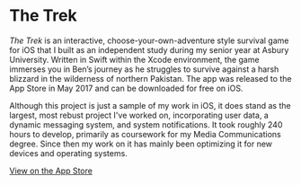 # The Trek
<em>The Trek</em> is an interactive, choose-your-own-adventure style survival game for iOS that I built as an independent study during my senior year at Asbury University. Written in Swift within the Xcode environment, the game immerses you in Ben’s journey as he struggles to survive against a harsh blizzard in the wilderness of northern Pakistan. The app was released to the App Store in May 2017 and can be downloaded for free on iOS.

Although this project is just a sample of my work in iOS, it does stand as the largest, most rebust project I've worked on, incorporating user data, a dynamic messaging system, and system notifications. It took roughly 240 hours to develop, primarily as coursework for my Media Communications degree. Since then my work on it has mainly been optimizing it for new devices and operating systems.

<a href="https://apps.apple.com/app/the-trek-bens-story/id1212062969" target="_blank">View on the App Store</a>
